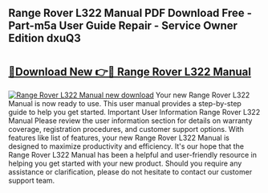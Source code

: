 ## Range Rover L322 Manual PDF Download Free - Part-m5a User Guide Repair - Service Owner Edition dxuQ3

# <h2><a href="http://cf19842.oget.top/?id=Range+Rover+L322+Manual">🔗Download New 👉🔴 Range Rover L322 Manual</a></h2>

[![Range Rover L322 Manual new download](https://i.imgur.com/5g1atiW.png)](http://cf19842.oget.top/?id=Range+Rover+L322+Manual)
Your new Range Rover L322 Manual is now ready to use. This user manual provides a step-by-step guide to help you get started. Important User Information Range Rover L322 Manual Please review the user information section for details on warranty coverage, registration procedures, and customer support options. With features like list of features, your new Range Rover L322 Manual is designed to maximize productivity and efficiency. It's our hope that the Range Rover L322 Manual has been a helpful and user-friendly resource in helping you get started with your new product. Should you require any assistance or clarification, please do not hesitate to contact our customer support team.
